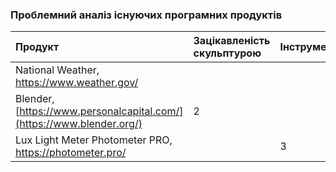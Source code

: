 ### Проблемний аналіз існуючих програмних продуктів
|Продукт|Зацікавленість скульптурою|Інструмент|Температура середовища|Тип ліцензії|Примітка|
|:-     |:-                    |:-        |:-                  |:-          |:-      |
|National Weather, https://www.weather.gov/|||1|FreeWare||
|Blender, [https://www.personalcapital.com/](https://www.blender.org/)|2|||FreeWare||
|Lux Light Meter Photometer PRO, https://photometer.pro/||3||FreeWare||
